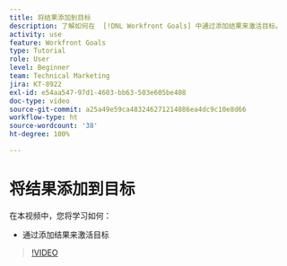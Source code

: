 ```yaml
---
title: 将结果添加到目标
description: 了解如何在  [!DNL Workfront Goals] 中通过添加结果来激活目标。
activity: use
feature: Workfront Goals
type: Tutorial
role: User
level: Beginner
team: Technical Marketing
jira: KT-8922
exl-id: e54aa547-97d1-4603-bb63-503e605be408
doc-type: video
source-git-commit: a25a49e59ca483246271214886ea4dc9c10e8d66
workflow-type: ht
source-wordcount: '38'
ht-degree: 100%

---
```


# 将结果添加到目标

在本视频中，您将学习如何：

* 通过添加结果来激活目标

>[!VIDEO](https://video.tv.adobe.com/v/335194/?quality=12&learn=on)
